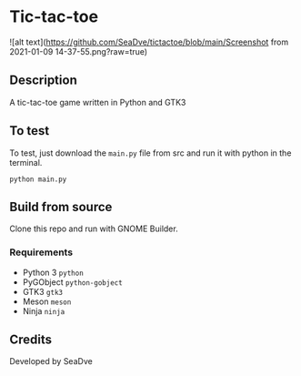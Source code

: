 # Tic-tac-toe
![alt text](https://github.com/SeaDve/tictactoe/blob/main/Screenshot from 2021-01-09 14-37-55.png?raw=true)


## Description 

A tic-tac-toe game written in Python and GTK3

## To test

To test, just download the `main.py` file from src and run it with python in the terminal.

`python main.py`

## Build from source

Clone this repo and run with GNOME Builder.

### Requirements

- Python 3 `python`
- PyGObject `python-gobject`
- GTK3 `gtk3`
- Meson `meson`
- Ninja `ninja`


## Credits

Developed by SeaDve
